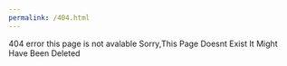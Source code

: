 ```yaml
---
permalink: /404.html
---
```


404 error this page is not avalable
Sorry,This Page Doesnt Exist
It Might Have Been Deleted

